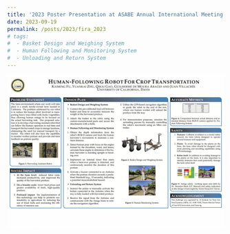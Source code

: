 ```yaml
---
title: '2023 Poster Presentation at ASABE Annual International Meeting'
date: 2023-09-19
permalink: /posts/2023/fira_2023
# tags:
#  - Basket Design and Weighing System
#  - Human Following and Monitoring System
#  - Unloading and Return System
---
```


<img src="../images/Post Images/2023/FIRA_2023/FIRA_2023_Poster.png"
     alt="2022_ASABE_Banner.png"
     style="float: left; margin-right: 10px;" />


